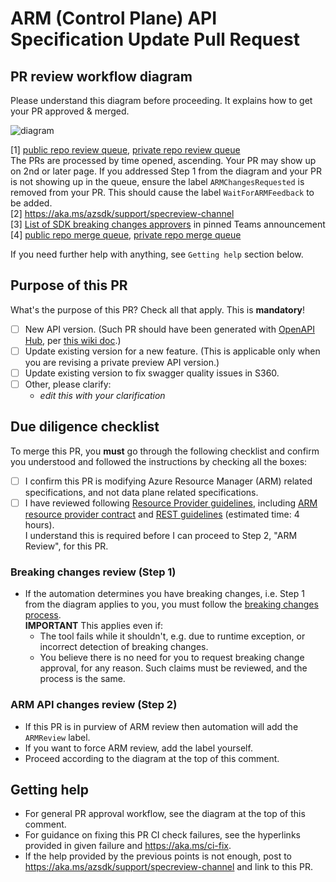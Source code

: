 # ARM (Control Plane) API Specification Update Pull Request 

## PR review workflow diagram

Please understand this diagram before proceeding. It explains how to get your PR approved & merged.

![diagram](https://github.com/Azure/azure-rest-api-specs/assets/4429827/8cb0b0e5-55ba-44a4-9848-2faead57fcc0)

[1] [public repo review queue], [private repo review queue]  
The PRs are processed by time opened, ascending. Your PR may show up on 2nd or later page. 
If you addressed Step 1 from the diagram and your PR is not showing up in the queue, ensure the label `ARMChangesRequested` 
is removed from your PR. This should cause the label `WaitForARMFeedback` to be added.  
[2] https://aka.ms/azsdk/support/specreview-channel  
[3] [List of SDK breaking changes approvers] in pinned Teams announcement  
[4] [public repo merge queue], [private repo merge queue]  

If you need further help with anything, see `Getting help` section below.

## Purpose of this PR

What's the purpose of this PR? Check all that apply. This is **mandatory**!

  - [ ] New API version. (Such PR should have been generated with [OpenAPI Hub](https://aka.ms/openapihub), per [this wiki doc](https://dev.azure.com/azure-sdk/internal/_wiki/wikis/internal.wiki/208/OpenAPI-Hub-Adding-new-API-version).)
  - [ ] Update existing version for a new feature. (This is applicable only when you are revising a private preview API version.)
  - [ ] Update existing version to fix swagger quality issues in S360.
  - [ ] Other, please clarify:
    - _edit this with your clarification_

## Due diligence checklist

To merge this PR, you **must** go through the following checklist and confirm you understood 
and followed the instructions by checking all the boxes:

- [ ] I confirm this PR is modifying Azure Resource Manager (ARM) related specifications, and not data plane related specifications.
- [ ] I have reviewed following [Resource Provider guidelines](https://aka.ms/rpguidelines), including
  [ARM resource provider contract](https://github.com/Azure/azure-resource-manager-rpc) and
  [REST guidelines](https://github.com/microsoft/api-guidelines/blob/vNext/azure/Guidelines.md) (estimated time: 4 hours).  
  I understand this is required before I can proceed to Step 2, "ARM Review", for this PR.

### Breaking changes review (Step 1)

- If the automation determines you have breaking changes, i.e. Step 1 from the diagram applies to you,
  you must follow the [breaking changes process].  
  **IMPORTANT** This applies even if:
  - The tool fails while it shouldn't, e.g. due to runtime exception, or incorrect detection of breaking changes.
  - You believe there is no need for you to request breaking change approval, for any reason. 
    Such claims must be reviewed, and the process is the same.

### ARM API changes review (Step 2)

- If this PR is in purview of ARM review then automation will add the `ARMReview` label.
- If you want to force ARM review, add the label yourself.
- Proceed according to the diagram at the top of this comment.

## Getting help

- For general PR approval workflow, see the diagram at the top of this comment.
- For guidance on fixing this PR CI check failures, see the hyperlinks provided in given failure 
  and https://aka.ms/ci-fix.
- If the help provided by the previous points is not enough, post to https://aka.ms/azsdk/support/specreview-channel and link to this PR.

[public repo review queue]: https://github.com/Azure/azure-rest-api-specs/pulls?q=is%3Aopen+is%3Apr+label%3AWaitForARMFeedback+-label%3AIDCDevDiv+draft%3Afalse+sort%3Acreated-asc
[private repo review queue]: https://github.com/Azure/azure-rest-api-specs-pr/pulls?q=is%3Aopen+is%3Apr+label%3AWaitForARMFeedback+-label%3AIDCDevDiv+draft%3Afalse+sort%3Acreated-asc
[List of SDK breaking changes approvers]: https://teams.microsoft.com/l/message/19:0351f5f9404446e4b4fd4eaf2c27448d@thread.skype/1689115217750?tenantId=72f988bf-86f1-41af-91ab-2d7cd011db47&groupId=3e17dcb0-4257-4a30-b843-77f47f1d4121&parentMessageId=1689115217750&teamName=Azure%20SDK&channelName=API%20Spec%20Review&createdTime=1689115217750
[public repo merge queue]: https://github.com/Azure/azure-rest-api-specs/pulls?q=is%3Aopen+is%3Apr+label%3AMergeRequested+-label%3AIDCDevDiv+draft%3Afalse+sort%3Acreated-asc
[private repo merge queue]: https://github.com/Azure/azure-rest-api-specs-pr/pulls?q=is%3Aopen+is%3Apr+label%3AMergeRequested+-label%3AIDCDevDiv+draft%3Afalse+sort%3Acreated-asc
[breaking changes process]: https://eng.ms/docs/cloud-ai-platform/azure-core/azure-core-pm-and-design/trusted-platform-pm-karimb/service-lifecycle-and-actions-team/service-lifecycle-actions-team/apex/media/launchingproductbreakingchanges#breaking-change-process-1
